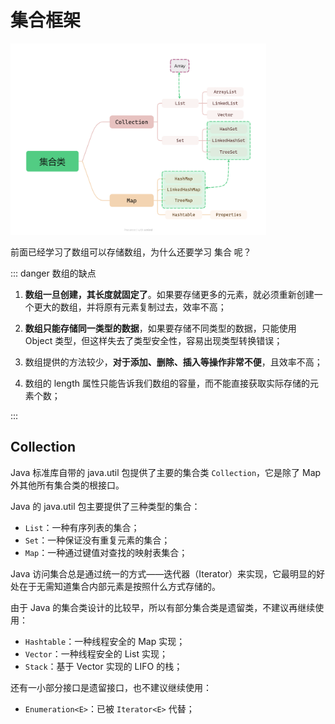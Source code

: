# 集合框架

<img src="./assets/集合类.png" alt="集合类" style="zoom: 40%;" />

前面已经学习了数组可以存储数组，为什么还要学习 集合 呢？

::: danger 数组的缺点

1. **数组一旦创建，其长度就固定了**。如果要存储更多的元素，就必须重新创建一个更大的数组，并将原有元素复制过去，效率不高；

2. **数组只能存储同一类型的数据**，如果要存储不同类型的数据，只能使用 Object 类型，但这样失去了类型安全性，容易出现类型转换错误；

3. 数组提供的方法较少，**对于添加、删除、插入等操作非常不便**，且效率不高；

4. 数组的 length 属性只能告诉我们数组的容量，而不能直接获取实际存储的元素个数；

:::



## Collection

Java 标准库自带的 java.util 包提供了主要的集合类 `Collection`，它是除了 Map 外其他所有集合类的根接口。

Java 的 java.util 包主要提供了三种类型的集合：

- `List`：一种有序列表的集合；
- `Set`：一种保证没有重复元素的集合；
- `Map`：一种通过键值对查找的映射表集合；



Java 访问集合总是通过统一的方式——迭代器（Iterator）来实现，它最明显的好处在于无需知道集合内部元素是按照什么方式存储的。



由于 Java 的集合类设计的比较早，所以有部分集合类是遗留类，不建议再继续使用：

- `Hashtable`：一种线程安全的 Map 实现；
- `Vector`：一种线程安全的 List 实现；
- `Stack`：基于 Vector 实现的 LIFO 的栈；

还有一小部分接口是遗留接口，也不建议继续使用：

- `Enumeration<E>`：已被 `Iterator<E>` 代替；


